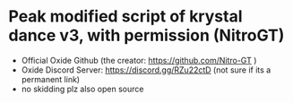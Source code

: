 # Peak modified script of krystal dance v3, with permission (NitroGT)
- Official Oxide Github (the creator: https://github.com/Nitro-GT ) 
- Oxide Discord Server: https://discord.gg/RZu22ctD (not sure if its a permanent link)
- no skidding plz also open source

